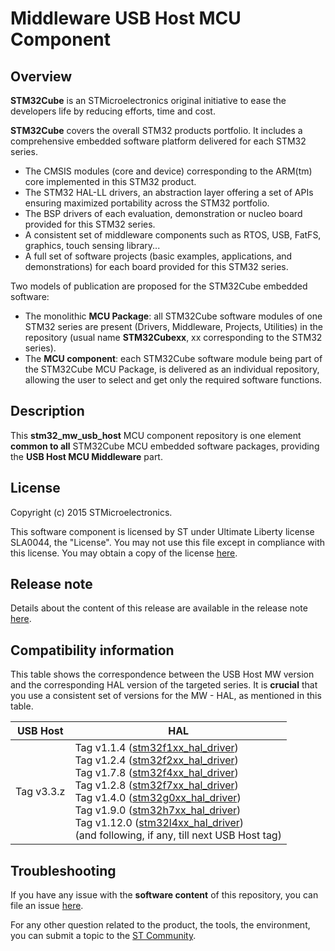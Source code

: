# Middleware USB Host MCU Component

## Overview

**STM32Cube** is an STMicroelectronics original initiative to ease the developers life by reducing efforts, time and cost.

**STM32Cube** covers the overall STM32 products portfolio. It includes a comprehensive embedded software platform delivered for each STM32 series.
   * The CMSIS modules (core and device) corresponding to the ARM(tm) core implemented in this STM32 product.
   * The STM32 HAL-LL drivers, an abstraction layer offering a set of APIs ensuring maximized portability across the STM32 portfolio.
   * The BSP drivers of each evaluation, demonstration or nucleo board provided for this STM32 series.
   * A consistent set of middleware components such as RTOS, USB, FatFS, graphics, touch sensing library...
   * A full set of software projects (basic examples, applications, and demonstrations) for each board provided for this STM32 series.

Two models of publication are proposed for the STM32Cube embedded software:
   * The monolithic **MCU Package**: all STM32Cube software modules of one STM32 series are present (Drivers, Middleware, Projects, Utilities) in the repository (usual name **STM32Cubexx**, xx corresponding to the STM32 series).
   * The **MCU component**: each STM32Cube software module being part of the STM32Cube MCU Package, is delivered as an individual repository, allowing the user to select and get only the required software functions.

## Description

This **stm32_mw_usb_host** MCU component repository is one element **common to all** STM32Cube MCU embedded software packages, providing the **USB Host MCU Middleware** part.

## License

Copyright (c) 2015 STMicroelectronics.

This software component is licensed by  ST under Ultimate Liberty license SLA0044, the "License". You may not use this file except in compliance with this license. You may obtain a copy of the license [here](https://www.st.com/SLA0044).

## Release note

Details about the content of this release are available in the release note [here](https://htmlpreview.github.io/?https://github.com/STMicroelectronics/stm32_mw_usb_host/blob/master/Release_Notes.html).

## Compatibility information

This table shows the correspondence between the USB Host MW version and the corresponding HAL version of the targeted series. It is **crucial** that you use a consistent set of versions for the MW - HAL, as mentioned in this table.

USB Host | HAL |
---------- | ---------- |
Tag v3.3.z | Tag v1.1.4 ([stm32f1xx_hal_driver](https://github.com/STMicroelectronics/stm32f1xx_hal_driver))<br>Tag v1.2.4 ([stm32f2xx_hal_driver](https://github.com/STMicroelectronics/stm32f2xx_hal_driver))<br>Tag v1.7.8 ([stm32f4xx_hal_driver](https://github.com/STMicroelectronics/stm32f4xx_hal_driver))<br>Tag v1.2.8 ([stm32f7xx_hal_driver](https://github.com/STMicroelectronics/stm32f7xx_hal_driver))<br>Tag v1.4.0 ([stm32g0xx_hal_driver](https://github.com/STMicroelectronics/stm32g0xx_hal_driver))<br>Tag v1.9.0 ([stm32h7xx_hal_driver](https://github.com/STMicroelectronics/stm32h7xx_hal_driver))<br>Tag v1.12.0 ([stm32l4xx_hal_driver](https://github.com/STMicroelectronics/stm32l4xx_hal_driver))<br>(and following, if any, till next USB Host tag)

## Troubleshooting

If you have any issue with the **software content** of this repository, you can file an issue [here](https://github.com/STMicroelectronics/stm32_mw_usb_host/issues/new/choose).

For any other question related to the product, the tools, the environment, you can submit a topic to the [ST Community](https://community.st.com/s/).
